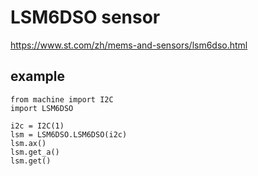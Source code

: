 # LSM6DSO sensor

https://www.st.com/zh/mems-and-sensors/lsm6dso.html

## example

```
from machine import I2C
import LSM6DSO

i2c = I2C(1)
lsm = LSM6DSO.LSM6DSO(i2c)
lsm.ax()
lsm.get_a()
lsm.get()
```
